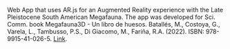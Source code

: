 Web App that uses AR.js for an Augmented Reality experience with the Late Pleistocene South American Megafauna. The app was developed for Sci. Comm. book Megafauna3D - Un libro de huesos. Batallés, M., Costoya, G., Varela, L., Tambusso, P.S., Di Giacomo, M., Fariña, R.A. (2022). ISBN: 978-9915-41-026-5. [Link](https://www.megafauna3d.org/un-libro-de-huesos/).

